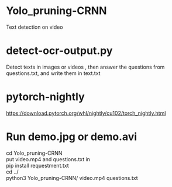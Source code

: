 # Yolo_pruning-CRNN
 Text detection on video
# detect-ocr-output.py 
 Detect texts in images or videos , then answer the questions from questions.txt, and write them in text.txt
# pytorch-nightly  
 https://download.pytorch.org/whl/nightly/cu102/torch_nightly.html  
# Run demo.jpg or demo.avi
 cd Yolo_pruning-CRNN  
 put video.mp4 and questions.txt in  
 pip install requestment.txt  
 cd ../  
 python3 Yolo_pruning-CRNN/ video.mp4 questions.txt  
